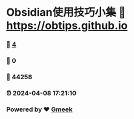# Obsidian使用技巧小集 :link: https://obtips.github.io 
### :page_facing_up: [4](https://obtips.github.io/tag.html) 
### :speech_balloon: 0 
### :hibiscus: 44258 
### :alarm_clock: 2024-04-08 17:21:10 
### Powered by :heart: [Gmeek](https://github.com/Meekdai/Gmeek)
